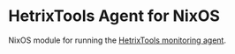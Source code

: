 # HetrixTools Agent for NixOS

NixOS module for running the [HetrixTools monitoring agent](https://github.com/hetrixtools/agent).
